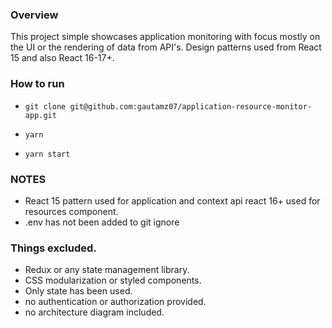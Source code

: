 ### Overview 

This project simple showcases application monitoring with focus mostly on the UI or the rendering of data from API's.
Design patterns used from React 15 and also React 16-17+.
### How to run 

- `git clone git@github.com:gautamz07/application-resource-monitor-app.git`

-  `yarn`

-  `yarn start`

### NOTES
- React 15 pattern used for application and context api react 16+ used for resources component.
- .env has not been added to git ignore  

### Things excluded.
- Redux or any state management library.
- CSS modularization or styled components.
- Only state has been used.
- no authentication or authorization provided.
- no architecture diagram included.